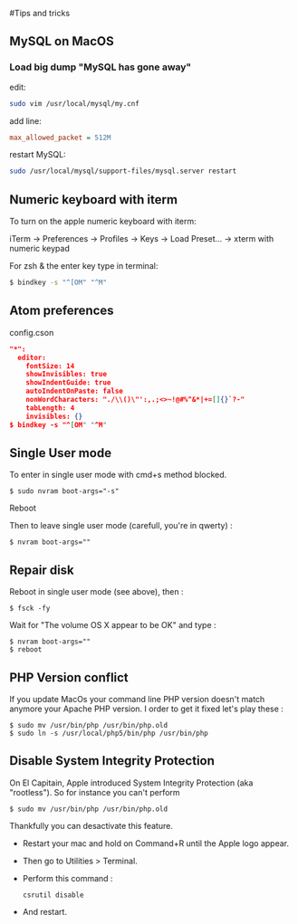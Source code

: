 #Tips and tricks

## MySQL on MacOS

### Load big dump "MySQL has gone away"

edit:
```sh
sudo vim /usr/local/mysql/my.cnf
```

add line:

```ini
max_allowed_packet = 512M
```

restart MySQL:

```sh
sudo /usr/local/mysql/support-files/mysql.server restart
```

## Numeric keyboard with iterm
To turn on the apple numeric keyboard with iterm: 

iTerm -> Preferences -> Profiles -> Keys -> Load Preset… -> xterm with numeric keypad

For zsh & the enter key type in terminal:
```sh
$ bindkey -s "^[OM" "^M"
```

## Atom preferences
config.cson

```json
"*":
  editor:
    fontSize: 14
    showInvisibles: true
    showIndentGuide: true
    autoIndentOnPaste: false
    nonWordCharacters: "./\\()\"':,.;<>~!@#%^&*|+=[]{}`?-"
    tabLength: 4
    invisibles: {}
$ bindkey -s "^[OM" "^M"
```

## Single User mode
To enter in single user mode with cmd+s method blocked. 

```
$ sudo nvram boot-args="-s"
```

Reboot 

Then to leave single user mode (carefull, you're in qwerty) :
```
$ nvram boot-args=""
```

## Repair disk
Reboot in single user mode (see above), then : 
```
$ fsck -fy
```
Wait for "The volume OS X appear to be OK" and type : 
```
$ nvram boot-args=""
$ reboot
```
## PHP Version conflict

If you update MacOs your command line PHP version doesn't match anymore your Apache PHP version. 
I order to get it fixed let's play these : 

```
$ sudo mv /usr/bin/php /usr/bin/php.old
$ sudo ln -s /usr/local/php5/bin/php /usr/bin/php
```
## Disable System Integrity Protection
On El Capitain, Apple introduced System Integrity Protection (aka "rootless").
So for instance you can't perform 
```
$ sudo mv /usr/bin/php /usr/bin/php.old
```
Thankfully you can desactivate this feature. 

* Restart your mac and hold on Command+R until the Apple logo appear. 
* Then go to  Utilities > Terminal.
* Perform this command : 

  `csrutil disable`
* And restart. 
